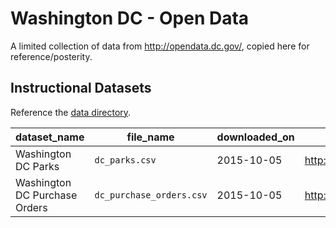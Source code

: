 # Washington DC - Open Data

A limited collection of data from http://opendata.dc.gov/,
 copied here for reference/posterity.

## Instructional Datasets

Reference the [data directory](/data).

dataset_name | file_name | downloaded_on | source_url
--- | --- | --- | ---
Washington DC Parks | `dc_parks.csv` | 2015-10-05 | http://opendata.dc.gov/datasets/287eaa2ecbff4d699762bbc6795ffdca_9
Washington DC Purchase Orders | `dc_purchase_orders.csv` | 2015-10-05 | http://opendata.dc.gov/datasets/f61f962c2ce84f2caa1919d425c8061d_0
